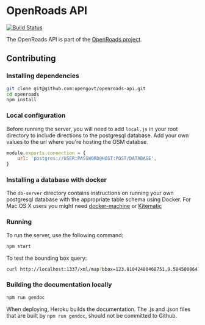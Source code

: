 # OpenRoads API
[![Build Status](https://magnum.travis-ci.com/opengovt/openroads-api.svg?token=tqZJSdEbKcpsuN9Fxqua&branch=master)](https://magnum.travis-ci.com/opengovt/openroads-api)

The OpenRoads API is part of the [OpenRoads project](https://github.com/developmentseed/openroads).

## Contributing

### Installing dependencies
```sh
git clone git@github.com:opengovt/openroads-api.git
cd openroads
npm install
```

### Local configuration

Before running the server, you will need to add `local.js` in your root directory to include directions to the postgresql database. Add your own values to the url where you're hosting the OSM databse.


```javascript
module.exports.connection = {
    url: 'postgres://USER:PASSWORD@HOST:POST/DATABASE',
}
```

### Installing a database with docker

The `db-server` directory contains instructions on running your own postgresql database with the appropriate table schema using Docker. For Mac OS X users you might need [docker-machine](https://github.com/docker/machine) or [Kitematic](https://kitematic.com/)


### Running

To run the server, use the following command:

```sh
npm start
```

To test the bounding box query:

```sh
curl http://localhost:1337/xml/map?bbox=123.81042480468751,9.584500864717155,123.81591796875,9.58991730708743
```

### Building the documentation locally

```sh
npm run gendoc
```

When deploying, Heroku builds the documentation. The .js and .json files that are built by `npm run gendoc`, should not be committed to Github.
